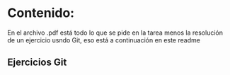 # Contenido:
En el archivo .pdf está todo lo que se pide en la tarea menos la resolución de un ejercicio usndo Git, eso está a continuación en este readme

## Ejercicios Git

